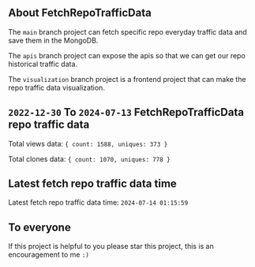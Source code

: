 ## About FetchRepoTrafficData

The `main` branch project can fetch specific repo everyday traffic data and save them in the MongoDB.

The `apis` branch project can expose the apis so that we can get our repo historical traffic data.

The `visualization` branch project is a frontend project that can make the repo traffic data visualization.

## `2022-12-30` To `2024-07-13` FetchRepoTrafficData repo traffic data

Total views data: `{ count: 1588, uniques: 373 }`

Total clones data: `{ count: 1070, uniques: 778 }`

## Latest fetch repo traffic data time

Latest fetch repo traffic data time: `2024-07-14 01:15:59`

## To everyone

If this project is helpful to you please star this project, this is an encouragement to me `:)`



